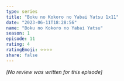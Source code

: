 ```yaml
---
type: series
title: "Boku no Kokoro no Yabai Yatsu 1x11"
date: "2023-06-11T18:28:56"
name: "Boku no Kokoro no Yabai Yatsu"
season: 1
episode: 11
rating: 4
ratingEmoji: ⭐️⭐️⭐️⭐️
share: false
---
```


_[No review was written for this episode]_
